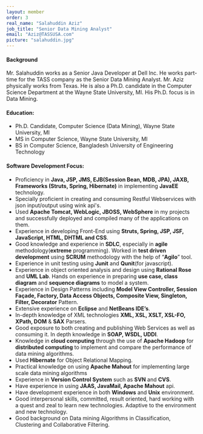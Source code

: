 ```yaml
---
layout: member
order: 3
real_name: "Salahuddin Aziz"
job_title: "Senior Data Mining Analyst"
email: "Aziz@TASSUSA.com"
picture: "salahuddin.jpg"
---
```

#### Background
Mr. Salahuddin works as a Senior Java Developer at Dell Inc. He works part-time for the TASS company as the Senior Data Mining Analyst. Mr. Aziz physically works from Texas. He is also a Ph.D. candidate in the Computer Science Department at the Wayne State University, MI. His Ph.D. focus is in Data Mining.

#### Education:
- Ph.D. Candidate, Computer Science (Data Mining), Wayne State University, MI
- MS in Computer Science, Wayne State University, MI
- BS in Computer Science, Bangladesh University of Engineering Technology

#### Software Development Focus:
- Proficiency in **Java, JSP, JMS, EJB(Session Bean, MDB, JPA), JAXB, Frameworks (Struts, Spring, Hibernate)** in implementing **JavaEE** technology.
- Specially proficient in creating and consuming Restful Webservices with json input/output using wink api's.
- Used **Apache Tomcat, WebLogic, JBOSS, WebSphere** in my projects and successfully deployed and compiled many of the applications on them.
- Experience in developing Front-End using **Struts, Spring, JSP, JSF, JavaScript, HTML, DHTML and CSS**.
- Good knowledge and experience in **SDLC**, especially in **agile** methodology(**extreme** programming). Worked in **test driven development** using **SCRUM** methodology with the help of “**Agilo**” tool.
- Experience in unit testing using **Junit** and **Qunit**(for javascript).
- Experience in object oriented analysis and design using **Rational Rose** and **UML Lab**. Hands on experience in preparing **use case, class diagram** and **sequence diagrams** to model a system.
- Experience in Design Patterns including **Model View Controller, Session Façade, Factory, Data Access Objects, Composite View, Singleton, Filter, Decorator** Pattern.
- Extensive experience on **Eclipse** and **NetBeans IDE’s**.
- In-depth knowledge of XML technologies **XML, XSL, XSLT, XSL-FO, XPath, DOM** & **SAX** Parsers.
- Good exposure to both creating and publishing Web Services as well as consuming it. In depth knowledge in **SOAP, WSDL, UDDI**.
- Knowledge in **cloud computing** through the use of **Apache Hadoop** for **distributed computing** to implement and compare the performance of data mining algorithms.
- Used **Hibernate** for Object Relational Mapping.
- Practical knowledge on using **Apache Mahout** for implementing large scale data mining algorithms
- Experience in **Version Control System** such as **SVN** and **CVS**. 
- Have experience in using **JAAS, JavaMail, Apache Mahout** api.
- Have development experience in both **Windows** and **Unix** environment.
- Good interpersonal skills, committed, result oriented, hard working with a quest and zeal to learn new technologies. Adaptive to the environment and new technology.
- Good background on Data mining Algorithms in Classification, Clustering and Collaborative Filtering.